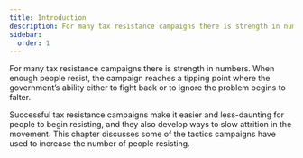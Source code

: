 ```yaml
---
title: Introduction
description: For many tax resistance campaigns there is strength in numbers.
sidebar:
  order: 1
---
```

For many tax resistance campaigns there is strength in numbers.
When enough people resist, the campaign reaches a tipping point where the government’s ability either to fight back or to ignore the problem begins to falter.

Successful tax resistance campaigns make it easier and less-daunting for people to begin resisting, and they also develop ways to slow attrition in the movement.
This chapter discusses some of the tactics campaigns have used to increase the number of people resisting.
